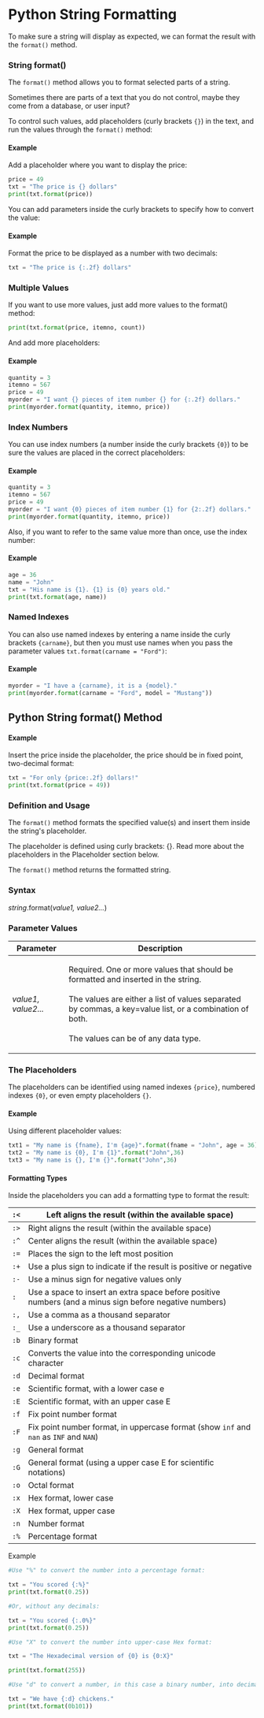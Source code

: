 # Python String Formatting

To make sure a string will display as expected, we can format the result with the `format()` method.



### String format()

The `format()` method allows you to format selected parts of a string.

Sometimes there are parts of a text that you do not control, maybe they come from a database, or user input?

To control such values, add placeholders (curly brackets `{}`) in the text, and run the values through the `format()` method:

#### Example

Add a placeholder where you want to display the price:

```python
price = 49
txt = "The price is {} dollars"
print(txt.format(price))
```

You can add parameters inside the curly brackets to specify how to convert the value:

#### Example

Format the price to be displayed as a number with two decimals:

```python
txt = "The price is {:.2f} dollars"
```

### Multiple Values

If you want to use more values, just add more values to the format() method:

```python
print(txt.format(price, itemno, count))
```

And add more placeholders:

#### Example

```python
quantity = 3
itemno = 567
price = 49
myorder = "I want {} pieces of item number {} for {:.2f} dollars."
print(myorder.format(quantity, itemno, price))
```

### Index Numbers

You can use index numbers (a number inside the curly brackets `{0}`) to be sure the values are placed in the correct placeholders:

#### Example

```python
quantity = 3
itemno = 567
price = 49
myorder = "I want {0} pieces of item number {1} for {2:.2f} dollars."
print(myorder.format(quantity, itemno, price))
```

Also, if you want to refer to the same value more than once, use the index number:

#### Example

```python
age = 36
name = "John"
txt = "His name is {1}. {1} is {0} years old."
print(txt.format(age, name))
```

### Named Indexes

You can also use named indexes by entering a name inside the curly brackets `{carname}`, but then you must use names when you pass the parameter values `txt.format(carname = "Ford")`:

#### Example

```python
myorder = "I have a {carname}, it is a {model}."
print(myorder.format(carname = "Ford", model = "Mustang"))
```

## Python String format() Method

#### Example

Insert the price inside the placeholder, the price should be in fixed point, two-decimal format:

```python
txt = "For only {price:.2f} dollars!"
print(txt.format(price = 49))
```

### Definition and Usage

The `format()` method formats the specified value(s) and insert them inside the string's placeholder.

The placeholder is defined using curly brackets: {}. Read more about the placeholders in the Placeholder section below.

The `format()` method returns the formatted string.



### Syntax

_string_.format(_value1, value2..._)

### Parameter Values

| Parameter           | Description                                                                                                                                                                                                                                        |
| ------------------- | -------------------------------------------------------------------------------------------------------------------------------------------------------------------------------------------------------------------------------------------------- |
| _value1, value2..._ | <p>Required. One or more values that should be formatted and inserted in the string.<br><br>The values are either a list of values separated by commas, a key=value list, or a combination of both.<br><br>The values can be of any data type.</p> |



### The Placeholders

The placeholders can be identified using named indexes `{price}`, numbered indexes `{0}`, or even empty placeholders `{}`.

#### Example

Using different placeholder values:

```python
txt1 = "My name is {fname}, I'm {age}".format(fname = "John", age = 36)
txt2 = "My name is {0}, I'm {1}".format("John",36)
txt3 = "My name is {}, I'm {}".format("John",36)
```

#### Formatting Types

Inside the placeholders you can add a formatting type to format the result:

| `:<` | Left aligns the result (within the available space)                                                     |
| ---- | ------------------------------------------------------------------------------------------------------- |
| `:>` | Right aligns the result (within the available space)                                                    |
| `:^` | Center aligns the result (within the available space)                                                   |
| `:=` | Places the sign to the left most position                                                               |
| `:+` | Use a plus sign to indicate if the result is positive or negative                                       |
| `:-` | Use a minus sign for negative values only                                                               |
| `:`  | Use a space to insert an extra space before positive numbers (and a minus sign before negative numbers) |
| `:,` | Use a comma as a thousand separator                                                                     |
| `:_` | Use a underscore as a thousand separator                                                                |
| `:b` | Binary format                                                                                           |
| `:c` | Converts the value into the corresponding unicode character                                             |
| `:d` | Decimal format                                                                                          |
| `:e` | Scientific format, with a lower case e                                                                  |
| `:E` | Scientific format, with an upper case E                                                                 |
| `:f` | Fix point number format                                                                                 |
| `:F` | Fix point number format, in uppercase format (show `inf` and `nan` as `INF` and `NAN`)                  |
| `:g` | General format                                                                                          |
| `:G` | General format (using a upper case E for scientific notations)                                          |
| `:o` | Octal format                                                                                            |
| `:x` | Hex format, lower case                                                                                  |
| `:X` | Hex format, upper case                                                                                  |
| `:n` | Number format                                                                                           |
| `:%` | Percentage format                                                                                       |

Example

```python
#Use "%" to convert the number into a percentage format:

txt = "You scored {:%}"
print(txt.format(0.25))

#Or, without any decimals:

txt = "You scored {:.0%}"
print(txt.format(0.25))

```

```python
#Use "X" to convert the number into upper-case Hex format:

txt = "The Hexadecimal version of {0} is {0:X}"

print(txt.format(255))
```

```python
#Use "d" to convert a number, in this case a binary number, into decimal number format:

txt = "We have {:d} chickens."
print(txt.format(0b101))
```

